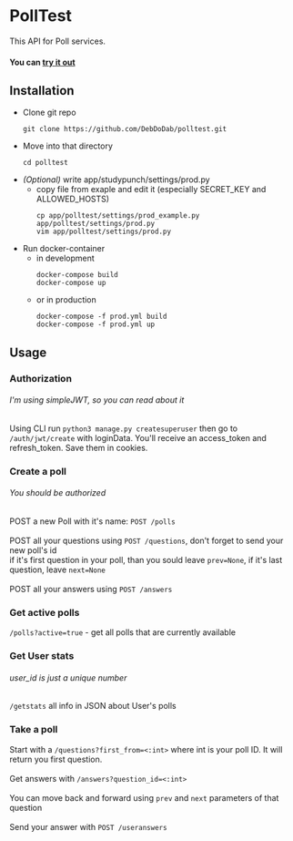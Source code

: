 # PollTest
This API for Poll services.
#### You can [try it out](https://polltest.vadi.tel)

## Installation
* Clone git repo
    ```
    git clone https://github.com/DebDoDab/polltest.git
    ```
* Move into that directory
  ```
  cd polltest
  ```
* _(Optional)_ write app/studypunch/settings/prod.py
    * copy file from exaple and edit it (especially SECRET_KEY and ALLOWED_HOSTS)
        ```
        cp app/polltest/settings/prod_example.py app/polltest/settings/prod.py
        vim app/polltest/settings/prod.py
        ```
* Run docker-container
    * in development
        ```
        docker-compose build
        docker-compose up
        ```
    * or in production
        ```
        docker-compose -f prod.yml build
        docker-compose -f prod.yml up
        ```

## Usage

### Authorization
###### I'm using simpleJWT, so you can read about it
Using CLI run
`python3 manage.py createsuperuser`
then go to `/auth/jwt/create` with loginData. You'll receive an access_token and refresh_token. Save them in cookies.

### Сreate a poll
###### You should be authorized
POST a new Poll with it's name: `POST /polls` <br><br>
POST all your questions using `POST /questions`, don't forget to send your new poll's id <br>
if it's first question in your poll, than you sould leave `prev=None`, if it's last question, leave `next=None` <br><br>
POST all your answers using `POST /answers` <br>

### Get active polls 
`/polls?active=true` - get all polls that are currently available

### Get User stats
###### user_id is just a unique number
`/getstats` all info in JSON about User's polls

### Take a poll
Start with a `/questions?first_from=<:int>` where int is your poll ID. It will return you first question. <br><br>
Get answers with `/answers?question_id=<:int>` <br><br>
You can move back and forward using `prev` and `next` parameters of that question <br><br>
Send your answer with `POST /useranswers`


